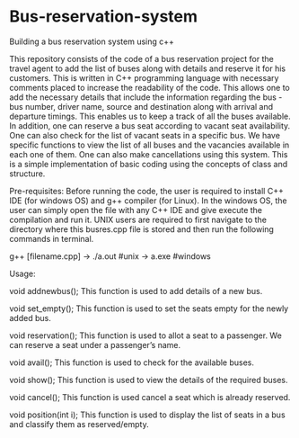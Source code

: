# Bus-reservation-system
Building a bus reservation system using c++


This repository consists of the code of a bus reservation project for the travel agent to add the list of buses along with details and reserve it for his customers.
This is written in C++ programming language with necessary comments placed to increase the readability of the code. This allows one to add the necessary details that include the information regarding the bus - bus number, driver name, source and destination along with arrival and departure timings. This enables us to keep a track of all the buses available. In addition, one can reserve a bus seat according to vacant seat availability. One can also check for the list of vacant seats in a specific bus. We have specific functions to view the list of all buses and the vacancies available in each one of them. One can also make cancellations using this system. This is a simple implementation of basic coding using the concepts of class and structure.

Pre-requisites: 
Before running the code, the user is required to install C++ IDE (for windows OS) and g++ compiler (for Linux).
In the windows OS, the user can simply open the file with any C++ IDE and give execute the compilation and run it. 
UNIX users are required to first navigate to the directory where this busres.cpp file is stored and then run the following commands in terminal.

g++ [filename.cpp]  -> 
./a.out #unix  -> 
a.exe  #windows


Usage:

  void addnewbus();
 This function is used to add details of a new bus. 

  void set_empty(); 
This function is used to set the seats empty for the newly added bus. 

  void reservation();
This function is used to allot a seat to a passenger. We can reserve a seat under a passenger’s name.

  void avail();
This function is used to check for the available buses.

  void show();
This function is used to view the details of the required buses.

  void cancel();
This function is used cancel a seat which is already reserved.

  void position(int i); 
This function is used to display the list of seats in a bus and classify them as reserved/empty. 

